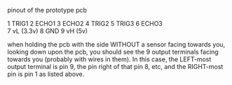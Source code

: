 pinout of the prototype pcb

1 TRIG1
2 ECHO1
3 ECHO2
4 TRIG2
5 TRIG3
6 ECHO3  
7 vL (3.3v)
8 GND
9 vH (5v)

when holding the pcb with the side WITHOUT a sensor facing towards you, looking down upon the pcb, you should see the 9 output terminals facing towards you (probably with wires in them). In this case, the LEFT-most output terminal is pin 9, the pin right of that pin 8, etc, and the RIGHT-most pin is pin 1 as listed above.